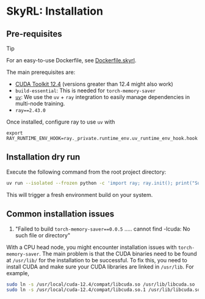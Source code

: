 # SkyRL: Installation

## Pre-requisites

> [!TIP]
> For an easy-to-use Dockerfile, see [Dockerfile.skyrl](./docker/Dockerfile.skyrl).


The main prerequisites are: 
- [CUDA Toolkit 12.4](https://developer.nvidia.com/cuda-12-4-0-download-archive) (versions greater than 12.4 might also work)
- `build-essential`: This is needed for `torch-memory-saver`
- [`uv`](https://docs.astral.sh/uv/getting-started/installation): We use the `uv` + `ray` integration to easily manage dependencies in multi-node training.
- `ray==2.43.0`


Once installed, configure ray to use `uv` with 

```
export RAY_RUNTIME_ENV_HOOK=ray._private.runtime_env.uv_runtime_env_hook.hook
```


## Installation dry run

Execute the following command from the root project directory:

```bash
uv run --isolated --frozen python -c 'import ray; ray.init(); print("Success!")'
```

This will trigger a fresh environment build on your system. 

## Common installation issues

1. "Failed to build `torch-memory-saver==0.0.5` .....  cannot find -lcuda: No such file or directory" 

With a CPU head node, you might encounter installation issues with `torch-memory-saver`. The main problem is that the CUDA binaries need to be found at `/usr/lib/` for the installation to be successful. To fix this, you need to install CUDA and make sure your CUDA libraries are linked in `/usr/lib`. For example, 

```bash
sudo ln -s /usr/local/cuda-12.4/compat/libcuda.so /usr/lib/libcuda.so
sudo ln -s /usr/local/cuda-12.4/compat/libcuda.so.1 /usr/lib/libcuda.so.1
```
